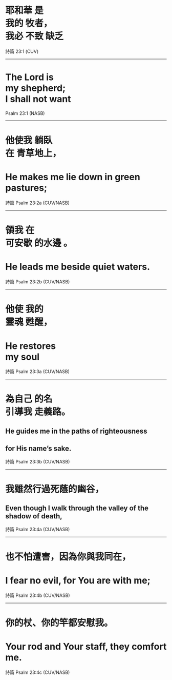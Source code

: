 # <span class="zh">耶和華 是 <br/> 我的 牧者， <br/> 我必 不致 缺乏</span>

<div class="caption">
詩篇 23:1 (CUV)
</div>

---
# The Lord is <br/> my shepherd; <br/> I shall not want

<div class="caption">
Psalm 23:1 (NASB)
</div>

---
# <span class="zh">他使我 躺臥 <br/>在 青草地上，</span>
# He makes me lie down in green pastures;

<div class="caption">
詩篇 Psalm 23:2a (CUV/NASB)
</div>

---
# <span class="zh">領我 在 <br/>可安歇 的水邊 。</span>
# He leads me beside quiet waters.

<div class="caption">
詩篇 Psalm 23:2b (CUV/NASB)
</div>

---
# <span class="zh">他使 我的 <br/> 靈魂 甦醒，</span>
# He restores <br/> my soul

<div class="caption">
詩篇 Psalm 23:3a (CUV/NASB)
</div>

---
# <span class="zh">為自己 的名 <br/> 引導我 走義路。</span>
## He guides me in the paths of righteousness
## for His name’s sake.

<div class="caption">
詩篇 Psalm 23:3b (CUV/NASB)
</div>

---
# <span class="zh"> 我雖然行過死蔭的幽谷，</span>
## Even though I walk through the valley of the shadow of death,

<div class="caption">
詩篇 Psalm 23:4a (CUV/NASB)
</div>

---
# <span class="zh"> 也不怕遭害，因為你與我同在，</span>
# I fear no evil, for You are with me;

<div class="caption">
詩篇 Psalm 23:4b (CUV/NASB)
</div>

---
# <span class="zh"> 你的杖、你的竿都安慰我。</span>
# Your rod and Your staff, they comfort me.

<div class="caption">
詩篇 Psalm 23:4c (CUV/NASB)
</div>

